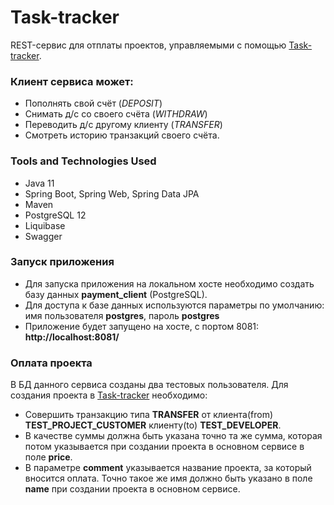 # Task-tracker
REST-сервис для отплаты проектов, управляемыми с помощью [Task-tracker](https://github.com/VladioEroonda/Task-tracker).
### Клиент сервиса может:
* Пополнять свой счёт (*DEPOSIT*)
* Снимать д/с со своего счёта (*WITHDRAW*)
* Переводить д/с другому клиенту (*TRANSFER*)
* Смотреть историю транзакций своего счёта.

### Tools and Technologies Used
* Java 11
* Spring Boot, Spring Web, Spring Data JPA
* Maven
* PostgreSQL 12
* Liquibase
* Swagger

### Запуск приложения
* Для запуска приложения на локальном хосте необходимо создать базу данных **payment_client** (PostgreSQL).
* Для доступа к базе данных используются параметры по умолчанию: имя пользователя **postgres**, пароль **postgres**
* Приложение будет запущено на хосте, с портом 8081: **http://localhost:8081/**

### Оплата проекта
В БД данного сервиса созданы два тестовых пользователя. 
Для создания проекта в [Task-tracker](https://github.com/VladioEroonda/Task-tracker) необходимо:
* Совершить транзакцию типа **TRANSFER** от клиента(from) **TEST_PROJECT_CUSTOMER** клиенту(to) **TEST_DEVELOPER**.
* В качестве суммы должна быть указана точно та же сумма, которая потом указывается при создании проекта в основном сервисе в поле **price**.
* В параметре **comment** указывается название проекта, за который вносится оплата. Точно такое же имя должно быть указано в поле **name** при создании проекта в основном сервисе.
